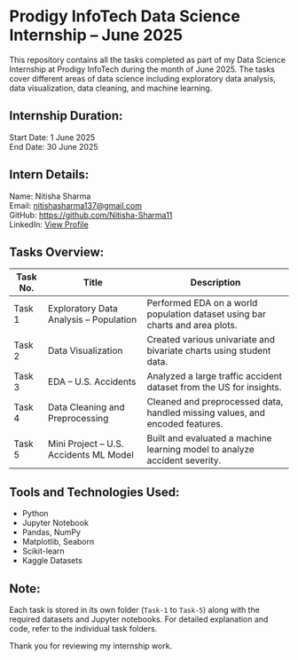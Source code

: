# Prodigy InfoTech Data Science Internship – June 2025

This repository contains all the tasks completed as part of my Data Science Internship at Prodigy InfoTech during the month of June 2025. The tasks cover different areas of data science including exploratory data analysis, data visualization, data cleaning, and machine learning.

## Internship Duration:
Start Date: 1 June 2025  
End Date: 30 June 2025

## Intern Details:
Name: Nitisha Sharma  
Email: nitishasharma137@gmail.com  
GitHub: https://github.com/Nitisha-Sharma11  
LinkedIn: [View Profile](https://www.linkedin.com/in/your-linkedin-id)

## Tasks Overview:

| Task No. | Title                                       | Description                                                                 |
|----------|---------------------------------------------|-----------------------------------------------------------------------------|
| Task 1   | Exploratory Data Analysis – Population       | Performed EDA on a world population dataset using bar charts and area plots. |
| Task 2   | Data Visualization                           | Created various univariate and bivariate charts using student data.         |
| Task 3   | EDA – U.S. Accidents                         | Analyzed a large traffic accident dataset from the US for insights.         |
| Task 4   | Data Cleaning and Preprocessing              | Cleaned and preprocessed data, handled missing values, and encoded features.|
| Task 5   | Mini Project – U.S. Accidents ML Model       | Built and evaluated a machine learning model to analyze accident severity.  |

## Tools and Technologies Used:
- Python  
- Jupyter Notebook  
- Pandas, NumPy  
- Matplotlib, Seaborn  
- Scikit-learn  
- Kaggle Datasets  

## Note:
Each task is stored in its own folder (`Task-1` to `Task-5`) along with the required datasets and Jupyter notebooks. For detailed explanation and code, refer to the individual task folders.

Thank you for reviewing my internship work.
